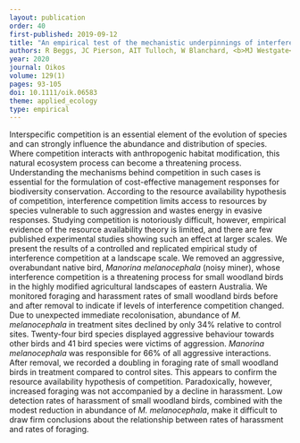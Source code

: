 ```yaml
---
layout: publication
order: 40
first-published: 2019-09-12
title: "An empirical test of the mechanistic underpinnings of interference competition."
authors: R Beggs, JC Pierson, AIT Tulloch, W Blanchard, <b>MJ Westgate</b> & DB Lindenmayer
year: 2020
journal: Oikos
volume: 129(1)
pages: 93-105
doi: 10.1111/oik.06583
theme: applied_ecology
type: empirical
---
```

Interspecific competition is an essential element of the evolution of species and can strongly influence the abundance and distribution of species. Where competition interacts with anthropogenic habitat modification, this natural ecosystem process can become a threatening process. Understanding the mechanisms behind competition in such cases is essential for the formulation of cost-effective management responses for biodiversity conservation. According to the resource availability hypothesis of competition, interference competition limits access to resources by species vulnerable to such aggression and wastes energy in evasive responses. Studying competition is notoriously difficult, however, empirical evidence of the resource availability theory is limited, and there are few published experimental studies showing such an effect at larger scales. We present the results of a controlled and replicated empirical study of interference competition at a landscape scale. We removed an aggressive, overabundant native bird, <i>Manorina melanocephala</i> (noisy miner), whose interference competition is a threatening process for small woodland birds in the highly modified agricultural landscapes of eastern Australia. We monitored foraging and harassment rates of small woodland birds before and after removal to indicate if levels of interference competition changed. Due to unexpected immediate recolonisation, abundance of <i>M. melanocephala</i> in treatment sites declined by only 34% relative to control sites. Twenty-four bird species displayed aggressive behaviour towards other birds and 41 bird species were victims of aggression. <i>Manorina melanocephala</i> was responsible for 66% of all aggressive interactions. After removal, we recorded a doubling in foraging rate of small woodland birds in treatment compared to control sites. This appears to confirm the resource availability hypothesis of competition. Paradoxically, however, increased foraging was not accompanied by a decline in harassment. Low detection rates of harassment of small woodland birds, combined with the modest reduction in abundance of <i>M. melanocephala</i>, make it difficult to draw firm conclusions about the relationship between rates of harassment and rates of foraging.